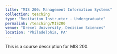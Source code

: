 ```yaml
---
title: "MIS 200: Management Information Systems"
collection: teaching
type: "Recitation Instructor - Undergraduate"
permalink: /teaching/MIS200
venue: "Drexel University, Decision Sciences"
location: "Philadelphia, PA"
---
```


This is a course description for MIS 200.

